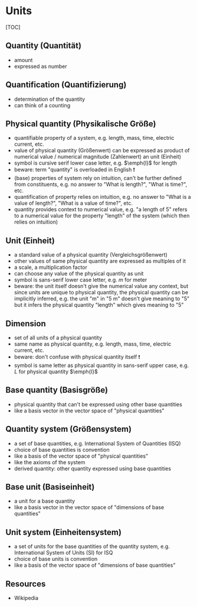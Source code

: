 # Units

[TOC]



## Quantity (Quantität)

- amount
- expressed as number



## Quantification (Quantifizierung)

- determination of the quantity
- can think of a counting



## Physical quantity (Physikalische Größe)

- quantifiable property of a system, e.g. length, mass, time, electric current, etc.
- value of physical quantity (Größenwert) can be expressed as product of numerical value / numerical magnitude (Zahlenwert) an unit (Einheit)
- symbol is cursive serif lower case letter, e.g. $\emph{l}$ for length
- beware: term "quantity" is overloaded in English ❗️
- (base) properties of system rely on intuition, can't be further defined from constituents, e.g. no answer to "What is length?", "What is time?", etc.
- quantification of property relies on intuition, e.g. no answer to "What is a value of length?", "What is a value of time?", etc.
- quantity provides context to numerical value, e.g. "a length of 5" refers to a numerical value for the property "length" of the system (which then relies on intuition)



## Unit (Einheit)

- a standard value of a physical quantity (Vergleichsgrößenwert)
- other values of same physical quantity are expressed as multiples of it
- a scale, a multiplication factor
- can choose any value of the physical quantity as unit
- symbol is sans-serif lower case letter, e.g. $m$ for meter
- beware: the unit itself doesn't give the numerical value any context, but since units are unique to physical quantity, the physical quantity can be implicitly inferred, e.g. the unit "m" in "5 m" doesn't give meaning to "5" but it infers the physical quantity "length" which gives meaning to "5"



## Dimension

- set of all units of a physical quantity
- same name as physical quantity, e.g. length, mass, time, electric current, etc.
- beware: don't confuse with physical quantity itself ❗️
- symbol is same letter as physical quantity in sans-serif upper case, e.g. $L$ for physical quantity $\emph{l}$



## Base quantity (Basisgröße)

- physical quantity that can't be expressed using other base quantities
- like a basis vector in the vector space of "physical quantities"



## Quantity system (Größensystem)

- a set of base quantities, e.g. International System of Quantities (ISQ)
- choice of base quantities is convention
- like a basis of the vector space of "physical quantities"
- like the axioms of the system
- derived quantity: other quantity expressed using base quantities



## Base unit (Basiseinheit)

- a unit for a base quantity
- like a basis vector in the vector space of "dimensions of base quantities"



## Unit system (Einheitensystem)

- a set of units for the base quantities of the quantity system, e.g. International System of Units (SI) for ISQ
- choice of base units is convention
- like a basis of the vector space of "dimensions of base quantities"



## Resources

- Wikipedia